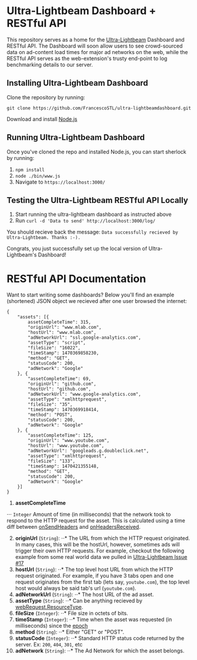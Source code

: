 # Ultra-Lightbeam Dashboard + RESTful API
This repository serves as a home for the [Ultra-Lightbeam](https://github.com/FrancescoSTL/Ultra-Lightbeam) Dashboard and RESTful API. The Dashboard will soon allow users to see crowd-sourced data on ad-content load times for major ad networks on the web, while the RESTful API serves as the web-extension's trusty end-point to log benchmarking details to our server. 

## Installing Ultra-Lightbeam Dashboard

Clone the repository by running:

```
git clone https://github.com/FrancescoSTL/ultra-lightbeamdashboard.git
```

Download and install [Node.js](https://nodejs.org/en/download/)

## Running Ultra-Lightbeam Dashboard

Once you've cloned the repo and installed Node.js, you can start sherlock by running:

1. `npm install`
2. `node ./bin/www.js`
3. Navigate to `https://localhost:3000/`

## Testing the Ultra-Lightbeam RESTful API Locally

1. Start running the ultra-lightbeam dashboard as instructed above
2. Run `curl -d 'Data to send' http://localhost:3000/log/`

You should recieve back the message: `Data successfully recieved by Ultra-Lightbeam. Thanks :-).`

Congrats, you just successfully set up the local version of Ultra-Lightbeam's Dashboard!

# RESTful API Documentation

Want to start writing some dashboards? Below you'll find an example (shortened) JSON object we recieved after one user browsed the internet:
```
{
	"assets": [{
		assetCompleteTime": 315,
		"originUrl": "www.mlab.com",
		"hostUrl": "www.mlab.com",
		"adNetworkUrl": "ssl.google-analytics.com",
		"assetType": "script",
		"fileSize": "16022",
		"timeStamp": 1470369858230,
		"method": "GET",
		"statusCode": 200,
		"adNetwork": "Google"
	}, {
		"assetCompleteTime": 69,
		"originUrl": "github.com",
		"hostUrl": "github.com",
		"adNetworkUrl": "www.google-analytics.com",
		"assetType": "xmlhttprequest",
		"fileSize": "35",
		"timeStamp": 1470369918414,
		"method": "POST",
		"statusCode": 200,
		"adNetwork": "Google"
	}, {
		"assetCompleteTime": 125,
		"originUrl": "www.youtube.com",
		"hostUrl": "www.youtube.com",
		"adNetworkUrl": "googleads.g.doubleclick.net",
		"assetType": "xmlhttprequest",
		"fileSize": "133",
		"timeStamp": 1470421355148,
		"method": "GET",
		"statusCode": 200,
		"adNetwork": "Google"
	}]
}
```

1. **assetCompleteTime**

⋅⋅⋅ `Integer` Amount of time (in milliseconds) that the network took to respond to the HTTP request for the asset. This is calculated using a time diff between [onSendHeaders](https://developer.mozilla.org/en-US/Add-ons/WebExtensions/API/webRequest/onSendHeaders) and [onHeadersReceived](https://developer.mozilla.org/en-US/Add-ons/WebExtensions/API/webRequest/onHeadersReceived).

2. **originUrl** (`String`): 
⋅⋅* The URL from which the HTTP request originated. In many cases, this will be the hostUrl, however, sometimes ads will trigger their own HTTP requests. For example, checkout the following example from some real world data we pulled in [Ultra-Lightbeam Issue #17](https://github.com/FrancescoSTL/Ultra-Lightbeam/issues/17#issue-168984693)
3. **hostUrl** (`String`): 
⋅⋅* The top level host URL from which the HTTP request originated. For example, if you have 3 tabs open and one request originates from the first tab (lets say, `youtube.com`), the top level host would always be said tab's url (`youtube.com`).
4. **adNetworkUrl** (`String`): 
⋅⋅* The host URL of the ad asset.
5. **assetType** (`String`): 
⋅⋅* Can be anything recieved by [webRequest.ResourceType](https://developer.mozilla.org/en-US/Add-ons/WebExtensions/API/WebRequest/ResourceType).
6. **fileSize** (`Integer`): 
⋅⋅* File size in octets of bits.
7. **timeStamp** (`Integer`): 
⋅⋅* Time when the asset was requested (in milliseconds) since the [epoch](https://en.wikipedia.org/wiki/Epoch_(reference_date))
8. **method** (`String`): 
⋅⋅* Either "GET" or "POST".
9. **statusCode** (`Integer`): 
⋅⋅* Standard HTTP status code returned by the server. Ex: `200`, `404`, `301`, etc
10. **adNetwork** (`String`): 
⋅⋅* The Ad Network for which the asset belongs.
